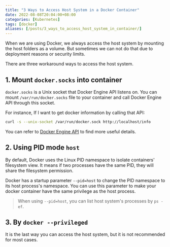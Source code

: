 ```yaml
---
title: "3 Ways to Access Host System in a Docker Container"
date: 2022-08-08T20:04:00+08:00
categories: [Kubernetes]
tags: [docker]
aliases: [/posts/3_ways_to_access_host_system_in_container/]
---
```


When we are using Docker, we always access the host system by mounting the host folders as a volume. But sometimes we can not do that due to deployment reasons or security limits.

There are three workaround ways to access the host system.

## 1. Mount `docker.socks` into container

`docker.socks` is a Unix socket that Docker Engine API listens on. You can mount `/var/run/docker.socks` file to your container and call Docker Engine API through this socket.

For instance, If I want to get docker information by calling that API:

```bash
curl -s --unix-socket /var/run/docker.sock http://localhost/info
```

You can refer to [Docker Engine API](https://docs.docker.com/engine/api/v1.41/) to find more useful details.

## 2. Using PID mode `host`

By default, Docker uses the Linux PID namespace to isolate containers' filesystem view. It means if two processes have the same PID, they will share the filesystem permission.

Docker has a startup parameter `--pid=host` to change the PID namespace to its host process's namespace. You can use this parameter to make your docker container have the same privilege as the host process.

> When using `--pid=host`, you can list host system's processes by `ps -ef`.

## 3. By `docker --privileged`

It is the last way you can access the host system, but it is not recommended for most cases.
